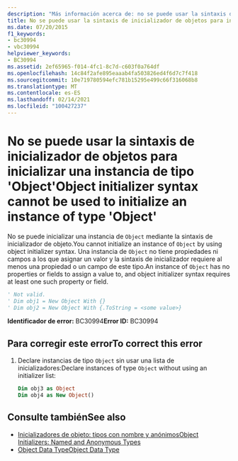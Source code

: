 ```yaml
---
description: "Más información acerca de: no se puede usar la sintaxis de inicializador de objeto para inicializar una instancia de tipo ' Object '"
title: No se puede usar la sintaxis de inicializador de objetos para inicializar una instancia de tipo 'Object'
ms.date: 07/20/2015
f1_keywords:
- bc30994
- vbc30994
helpviewer_keywords:
- BC30994
ms.assetid: 2ef65965-f014-4fc1-8c7d-c603f0a764df
ms.openlocfilehash: 14c84f2afe895eaaab4fa503826ed4f6d7c7f418
ms.sourcegitcommit: 10e719780594efc781b15295e499c66f316068b8
ms.translationtype: MT
ms.contentlocale: es-ES
ms.lasthandoff: 02/14/2021
ms.locfileid: "100427237"
---
```

# <a name="object-initializer-syntax-cannot-be-used-to-initialize-an-instance-of-type-object"></a><span data-ttu-id="87322-103">No se puede usar la sintaxis de inicializador de objetos para inicializar una instancia de tipo 'Object'</span><span class="sxs-lookup"><span data-stu-id="87322-103">Object initializer syntax cannot be used to initialize an instance of type 'Object'</span></span>

<span data-ttu-id="87322-104">No se puede inicializar una instancia de `Object` mediante la sintaxis de inicializador de objeto.</span><span class="sxs-lookup"><span data-stu-id="87322-104">You cannot initialize an instance of `Object` by using object initializer syntax.</span></span> <span data-ttu-id="87322-105">Una instancia de `Object` no tiene propiedades ni campos a los que asignar un valor y la sintaxis de inicializador requiere al menos una propiedad o un campo de este tipo.</span><span class="sxs-lookup"><span data-stu-id="87322-105">An instance of `Object` has no properties or fields to assign a value to, and object initializer syntax requires at least one such property or field.</span></span>  
  
```vb  
' Not valid.  
' Dim obj1 = New Object With {}  
' Dim obj2 = New Object With {.ToString = <some value>}  
```  
  
 <span data-ttu-id="87322-106">**Identificador de error:** BC30994</span><span class="sxs-lookup"><span data-stu-id="87322-106">**Error ID:** BC30994</span></span>  
  
## <a name="to-correct-this-error"></a><span data-ttu-id="87322-107">Para corregir este error</span><span class="sxs-lookup"><span data-stu-id="87322-107">To correct this error</span></span>  
  
1. <span data-ttu-id="87322-108">Declare instancias de tipo `Object` sin usar una lista de inicializadores:</span><span class="sxs-lookup"><span data-stu-id="87322-108">Declare instances of type `Object` without using an initializer list:</span></span>  
  
    ```vb  
    Dim obj3 as Object  
    Dim obj4 as New Object()  
    ```  
  
## <a name="see-also"></a><span data-ttu-id="87322-109">Consulte también</span><span class="sxs-lookup"><span data-stu-id="87322-109">See also</span></span>

- [<span data-ttu-id="87322-110">Inicializadores de objeto: tipos con nombre y anónimos</span><span class="sxs-lookup"><span data-stu-id="87322-110">Object Initializers: Named and Anonymous Types</span></span>](../programming-guide/language-features/objects-and-classes/object-initializers-named-and-anonymous-types.md)
- [<span data-ttu-id="87322-111">Object Data Type</span><span class="sxs-lookup"><span data-stu-id="87322-111">Object Data Type</span></span>](../language-reference/data-types/object-data-type.md)
